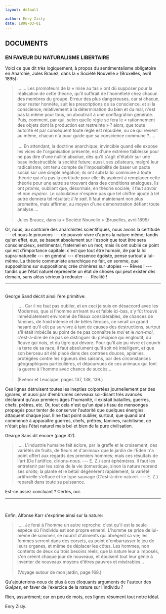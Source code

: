 ```yaml
---
layout: default

author: Enry Zisly
date: 1898-03-01
---
```


## DOCUMENTS
### EN FAVEUR DU NATURALISME LIBERTAIRE

Voici ce que dit très logiquement, à propos du sentimentalisme obligatoire en Anarchie, Jules Brauez, dans la &laquo; Société Nouvelle &raquo; (Bruxelles, avril 1895):

<blockquote>
    ....... Les promoteurs de la &laquo; mise au tas &raquo; ont dû supposer pour la réalisation de 
    cette théorie, qu'il suffirait de l'honnêteté chez chacun des membres du groupe. Erreur des plus 
    dangereuses, car si chacun, pour rester honnête, suit les prescriptions de sa conscience, et si 
    la conscience, relativement à la détermination du bien et du mal, n'est pas la même pour tous, 
    on aboutirait à une conflagration générale. Puis, comment, par qui, selon quelle règle se fera 
    le &laquo; rationnement des objets dont la production est restreinte &raquo; ? alors, que toute 
    autorité et par conséquent toute règle est répudiée, ou ce qui revient au même, chacun n'a pour 
    guide que sa conscience commune ?.....
    <br /><br />
    .... En attendant, la doctrine anarchique, invincible quand elle expose les vices de 
    l'organisation présente, est d'une extrème faiblesse pour ne pas dire d'une nullité absolue, dès 
    qu'il s'agit d'établir sur une base indestructible la société future; aussi, ses zélateurs, 
    malgré leur radicalisme, ont tenu compte de l'impossibilité de baser un pacte social sur une 
    simple négation; ils ont subi la loi commune à toute théorie qui n'a pas la certitude pour elle: 
    ils aspirent à remplacer cette théorie pour une autre se trouvant dans des conditions analogues. 
    Ils ont <em>promis</em>, oubliant que, désormais, en théorie sociale, il faut <em>savoir</em> et 
    non <em>espérer</em>. Le calculateur n'espère pas que tel chiffre ajouté à tel autre donnera tel 
    résultat: <em>il le sait</em>. Il faut maintenant non plus promettre, mais affirmer, au moyen 
    d'une démonstration défiant toute analyse....
    <br /><br />
    <footer>
    Jules Brauez, dans la &laquo; Société Nouvelle &raquo; (Bruxelles, avril 1895)
    </footer>
</blockquote>

Or, nous, au contraire des anarchistes scientifiques, nous avons la certitude --- et nous le 
prouvons --- de pouvoir vivre d'après la nature même; tandis qu'en effet, eux, se basent absolument 
sur l'espoir que tout être sera consciencieux, sentimental, fraternel en un mot; mais ils ont oublié 
ce point qui est d'importance capitale: c'est que tout être humain, de par la loi supra-naturelle 
--- en général --- d'essence égoïste, pense surtout à lui-même. La théorie communiste anarchique ne 
fait, en somme, que suppositions sur suppositions; crée chimères sur utopies --- Rêves ! --- tandis 
que l'état naturel représente un état de choses qui peut exister dès demain, sans aléas sérieux à 
redouter --- Réalité !

***
<br />
George Sand décrit ainsi l'ère primitive:
<blockquote>
    ..... Car il ne faut pas oublier, et en ceci je suis en désaccord avec les Modernes, que si 
    l'homme arrivant nu et faible ici-bas, s'y fût trouvé immédiatement environné de fléaux 
    considérables, de chances de famines, de froid intense et de bêtes féroces, ce serait un grand 
    hasard qu'il eût pu survivre à tant de causes des destructions, surtout s'il était imbécile au 
    point de ne pas connaître le <em>moi</em> et le <em>non-moi</em>, c'est-à-dire de ne pas se 
    distinguer du précipice qui engloutit, du fleuve qui nois, et du tigre qui dévore. Pour qu'il 
    aie pu vivre et couvrir la terre de sa race, il faut absolument qu'il soit né intelligent, et 
    que son berceau ait été placé dans des contrées douces, aplanies, protégées contre les rigueurs 
    des saisons, par des circonstances géographiques particulières, et dépourvues de ces animaux qui 
    font la guerre à l'homme avec chance de succès...
    <br />
    <br />
    <footer>
        (Evénor et Leucippe, pages 137, 138, 139.)
    </footer>
</blockquote>

Ces lignes détruisent toutes les inepties colportées journellement par des ignares, et aussi par 
d'embrumés cerveaux soi-disant très avancés déclarant qu'aux premiers âges l'humanité, il existait 
batailles, guerres, chefs, prêtres, etc. Or, tout cela n'est qu'un épais tissu de mensonges propagés 
pour tenter de conserver l'autorité que quelques énergies attaquent chaque jour. Il ne faut point 
oublier, surtout, que quand ont commencé à apparaître guerres, chefs, prêtres, famines, rachitisme, 
ce n'était plus l'état naturel mais bel et bien de la pure civilisation.


Gearge Sans dit encore (page 32):

<blockquote>
    ..... L'industrie humaine fait éclore, par la greffe et le croisement, des variétés de fruits, 
    de fleurs et d'animaux que le jardin de l'Eden n'a point offert aux regards des premiers hommes; 
    mais ces résultats de l'art (De l'artifice, dirions-nous. --- E. Z.) sont éphémères. Il faut les 
    entretenir par les soins de la vie domestique, sinon la nature reprend ses droits; la plante et 
    le bétail dégénèrent rapidement, la variété artificielle s'efface et ke type sauvage 
    (C'est-à-dire naturel. --- E. Z.) reparaît dans toute sa puissance.
</blockquote>

Est-ce assez concluant ? Certes, oui.

***

&nbsp;

Enfin, Alfonse Karr s'exprime ainsi sur la nature:

<blockquote>
    ..... Je ferai à l'homme un autre reproche: c'est qu'il est la seule espèce où l'individu est 
    son propre ennemi. L'homme se price de lui-même de sommeil, se nourrit d'aliments qui abrègent 
    sa vie; les femmes serrent dans des corsets, au point d'embarrasser le jeu de leurs organes, et 
    même de déplacer les côtes. Les hommes, non contents de deux ou trois besoins réels, que la 
    nature leur a imposés, s'en créent chaque jour de nouveaux, et épuisent tout leur génie à 
    inventer de nouveaux moyens d'êtres pauvres et misérables...
    <br />
    <br />
    <footer>
        (Voyage autour de mon jardin, page 168.)
    </footer>
</blockquote>

Qu'ajouterions-nous de plus à ces éloquants arguments de l'auteur des *Guêpes*, en faver de 
l'exercice de la nature sur l'individu ?

Rien, assurément; car en peu de mots, ces lignes résument tout notre idéal.

Enry Zisly.
